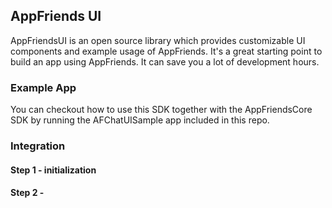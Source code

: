 ## AppFriends UI

AppFriendsUI is an open source library which provides customizable UI components and example usage of AppFriends. It's a great starting point to build an app using AppFriends. It can save you a lot of development hours.

### Example App
You can checkout how to use this SDK together with the AppFriendsCore SDK by running the AFChatUISample app included in this repo.

### Integration

#### Step 1 - initialization
#### Step 2 -
